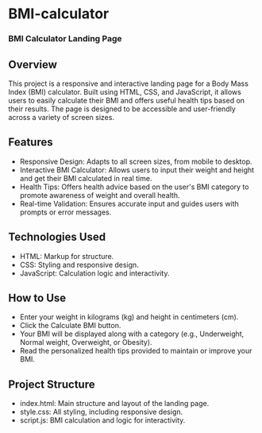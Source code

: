# BMI-calculator

### BMI Calculator Landing Page
## Overview
This project is a responsive and interactive landing page for a Body Mass Index (BMI) calculator. Built using HTML, CSS, and JavaScript, it allows users to easily calculate their BMI and offers useful health tips based on their results. The page is designed to be accessible and user-friendly across a variety of screen sizes.

## Features
- Responsive Design: Adapts to all screen sizes, from mobile to desktop.
- Interactive BMI Calculator: Allows users to input their weight and height and get their BMI calculated in real time.
- Health Tips: Offers health advice based on the user's BMI category to promote awareness of weight and overall health.
- Real-time Validation: Ensures accurate input and guides users with prompts or error messages.


## Technologies Used
- HTML: Markup for structure.
- CSS: Styling and responsive design.
- JavaScript: Calculation logic and interactivity.


## How to Use
- Enter your weight in kilograms (kg) and height in centimeters (cm).
- Click the Calculate BMI button.
- Your BMI will be displayed along with a category (e.g., Underweight, Normal weight, Overweight, or Obesity).
- Read the personalized health tips provided to maintain or improve your BMI.

## Project Structure
- index.html: Main structure and layout of the landing page.
- style.css: All styling, including responsive design.
- script.js: BMI calculation and logic for interactivity.
